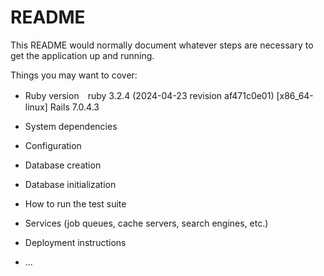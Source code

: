 # README

This README would normally document whatever steps are necessary to get the
application up and running.

Things you may want to cover:

* Ruby version　ruby 3.2.4 (2024-04-23 revision af471c0e01) [x86_64-linux]
Rails 7.0.4.3

* System dependencies

* Configuration

* Database creation

* Database initialization

* How to run the test suite

* Services (job queues, cache servers, search engines, etc.)

* Deployment instructions

* ...
